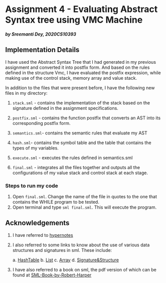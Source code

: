 
# Assignment 4 - Evaluating Abstract Syntax tree using VMC Machine

##### _by Sreemanti Dey, 2020CS10393_

## Implementation Details

I have used the Abstract Syntax Tree that I had generated in my previous assignment and converted it into postfix form. And based on the rules defined in the structure Vmc, I have evaluated the postfix expression, while making use of the control stack, memory array and value stack.

In addition to the files that were present before, I have the following new files in my directory:

1.  `stack.sml` - contains the implementation of the stack based on the signature defined in the assignment specifications.

2.  `postfix.sml` - contains the function postfix that converts an AST into its corresponding postfix form.

3.  `semantics.sml`- contains the semantic rules that evaluate my AST

4.  `hash.sml`- contains the symbol table and the table that contains the types of my variables.

5.  `execute.sml` - executes the rules defined in semantics.sml

6.  `final.sml` - integrates all the files together and outputs all the configurations of my value stack and control stack at each stage.

### Steps to run my code

1. Open `final.sml`. Change the name of the file in quotes to the one that contains the WHILE program to be tested. 
1. Open terminal and type `sml final.sml`. This will execute the program.

## Acknowledgements

1. I have referred to [hypernotes](https://www.cse.iitd.ac.in/~sak/courses/pl/pl.pdf)

2. I also referred to some links to know about the use of various data structures and signatures in sml. These include:


	a. [HashTable](https://www.smlnj.org/doc/smlnj-lib/Util/str-HashTable.html)
	b. [List](https://smlfamily.github.io/Basis/list.html)
	c. [Array](https://smlfamily.github.io/Basis/array.html)
	d. [Signature&Structure](https://homepages.inf.ed.ac.uk/mfourman/teaching/mlCourse/notes/sml-modules.html)

3. I have also referred to a book on sml, the pdf version of which can be found at [SML-Book-by-Robert-Harper](http://www.cs.cmu.edu/~rwh/isml/book.pdf) 